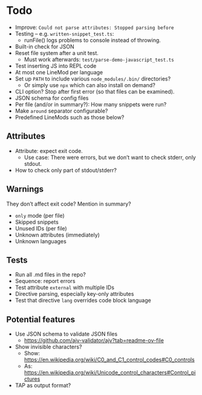 # Todo

* Improve: `Could not parse attributes: Stopped parsing before`
* Testing – e.g. `written-snippet_test.ts`:
  * runFile() logs problems to console instead of throwing.
* Built-in check for JSON
* Reset file system after a unit test.
  * Must work afterwards: `test/parse-demo-javascript_test.ts`
* Test inserting JS into REPL code
* At most one LineMod per language
* Set up `PATH` to include various `node_modules/.bin/` directories?
  * Or simply use `npx` which can also install on demand?
* CLI option? Stop after first error (so that files can be examined).
* JSON schema for config files
* Per file (and/or in summary?): How many snippets were run?
* Make `around` separator configurable?
* Predefined LineMods such as those below?

<!--marktest id="asyncTest" around:
function test(_name, callback) {
  return callback();
}
•••
await test();
-->

<!--marktest id="callbackTest" around:
function test(_name, callback) {
  return callback((err) => {
    if (err) {
      throw err;
    }
    process.exit();
  });
}
•••
test();
-->

## Attributes

* Attribute: expect exit code.
  * Use case: There were errors, but we don’t want to check stderr, only stdout.
* How to check only part of stdout/stderr?

## Warnings

They don’t affect exit code? Mention in summary?

* `only` mode (per file)
* Skipped snippets
* Unused IDs (per file)
* Unknown attributes (immediately)
* Unknown languages

## Tests

* Run all .md files in the repo?
* Sequence: report errors 
* Test attribute `external` with multiple IDs
* Directive parsing, especially key-only attributes
* Test that directive `lang` overrides code block language

## Potential features

* Use JSON schema to validate JSON files
  * https://github.com/ajv-validator/ajv?tab=readme-ov-file
* Show invisible characters?
  * Show: https://en.wikipedia.org/wiki/C0_and_C1_control_codes#C0_controls
  * As: https://en.wikipedia.org/wiki/Unicode_control_characters#Control_pictures
* TAP as output format?
